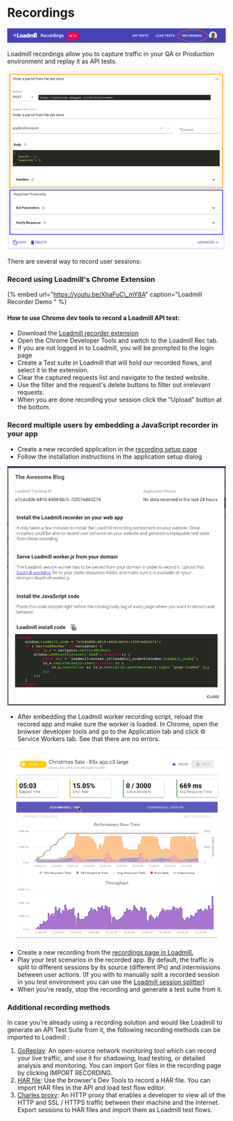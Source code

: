 # Recordings

![](../.gitbook/assets/image%20%283%29.png)

Loadmill recordings allow you to capture traffic in your QA or Production environment and replay it as API tests.

![](../.gitbook/assets/image%20%2812%29.png)

There are several way to record user sessions:

### Record using Loadmill's Chrome Extension

{% embed url="https://youtu.be/XhaFuC\_mY8A" caption="Loadmill Recorder Demo " %}

#### How to use Chrome dev tools to record a Loadmill API test:

* Download the [Loadmill recorder extension](https://chrome.google.com/webstore/detail/loadmill-recorder/gdkmnfehipofdefhpegbgkkocinlaofd)
* Open the Chrome Developer Tools and switch to the Loadmill Rec tab.
* If you are not logged in to Loadmill, you will be prompted to the login page
* Create a Test suite in Loadmill that will hold our recorded flows, and select it in the extension. 
* Clear the captured requests list and navigate to the tested website.
* Use the filter and the request's delete buttons to filter out irrelevant requests. 
* When you are done recording your session click the "Upload" button at the bottom.

### Record multiple users by embedding a JavaScript recorder in your app

* Create a new recorded application in the [recording setup page](https://www.loadmill.com/app/recordings/setup)
* Follow the installation instructions in the application setup dialog

![](../.gitbook/assets/image%20%2819%29.png)

* After embedding the Loadmill worker recording script, reload the recored app and make sure the worker is loaded. In Chrome, open the browser developer tools and go to the Application tab and click ⚙️ Service Workers tab. See that there are no errors.

![](../.gitbook/assets/image%20%284%29.png)

* Create a new recording from the [recordings page in Loadmill.](https://www.loadmill.com/app/recordings/my-recordings) 
* Play your test scenarios in the recorded app. By default, the traffic is split to different sessions by its source \(different IPs\) and intermissions between user actions. \(If you with to manually split a recorded session in you test environment you can use the [Loadmill session splitter](https://chrome.google.com/webstore/detail/loadmill-session-splitter/beknfelcpakgnojjfcdpjddhnckekhni)\)
* When you're ready, stop the recording and generate a test suite from it. 

### Additional recording methods 

In case you're already using a recording solution and would like Loadmill to generate an API Test Suite from it, the following recording methods can be imported to Loadmill :

1. [GoReplay](https://goreplay.org/): An open-source network monitoring tool which can record your live traffic, and use it for shadowing, load testing, or detailed analysis and monitoring. You can import Gor files in the recording page by clicking IMPORT RECORDING.
2. [HAR file](https://en.wikipedia.org/wiki/HAR_%28file_format%29): Use the browser's Dev Tools to record a HAR file. You can import HAR files in the API and load test flow editor.
3. [Charles proxy](https://www.charlesproxy.com/): An HTTP proxy that enables a developer to view all of the HTTP and SSL / HTTPS traffic between their machine and the Internet. Export sessions to HAR files and import them as Loadmill test flows.

